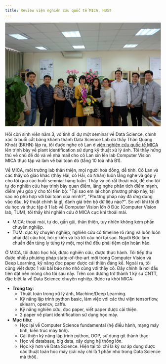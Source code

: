 ```yaml
---
title: Review viện nghiên cứu quốc tế MICA, HUST
---
```

<img src="https://raw.githubusercontent.com/peace195/peace195.github.io/master/images/MICA.jpg" alt="bilstm"/>

Hồi còn sinh viên năm 3, vô tình đi dự một seminar về Data Science, chính xác là buổi cắt băng khánh thành Data Science Lab do thầy Thân Quang Khoát (BKHN) lập ra, tôi được nghe cô Lan ở [viện nghiên cứu quốc tế MICA](https://www.mica.edu.vn/vn/presentation-2/presentation) lên trình bày về plant identification sử dụng kỹ thuật xử lý ảnh. Tôi thấy hứng thú về chủ đề đó và về nhà mail cho cô Lan xin lên lab Computer Vision MICA thực tập và làm về bài toán đó (tầng 10 toà nhà B1).

Về MICA, môi trường lab thân thiện, mọi người hoà đồng, dễ tính. Cô Lan và các thầy cô giáo khác (thầy Hải, cô Hải, cô Nhàn) luôn lắng nghe và góp ý cho tôi qua các buổi semniar hàng tuần. Thầy và cô rất thoải mái, để cho tôi tự do nghiên cứu hay trình bày quan điểm, lắng nghe phân tích điểm mạnh, điểm yếu góp ý cho tôi tiến bộ: "Tại sao em lại chọn phương pháp này, tại sao nó phù hợp với bài toán của mình?", "Phương pháp này đã ứng dụng vào đâu, kỹ thuật chính là gì, đánh giá trên bộ dữ liệu nào?". So với khi tôi đi du học và thực tập ở 1 lab về Computer Vision lớn ở Đức (Computer Vision lab, TUM), tôi thấy khi nghiên cứu ở MICA cực khì thoải mái.

- MICA: thoải mái, tự do, gần gũi, thân thiện, tuy nhiên không kém phần chuyên nghiệp.
- TUM: cực kỳ chuyên nghiệp, nghiên cứu có timeline rõ ràng và luôn luôn phải đặt câu hỏi, hỏi ý kiến và trả lời câu hỏi tại sao. Người Đức làm chuẩn đến từng ly từng tý một, mọi thứ đều phải tiệm cận hoàn hảo.

Ở MICA, tôi được học hỏi, được nghiên cứu, được thực hành. Tôi tiếp thu được nhiều phương pháp state-of-the-art mới trong Computer Vision và Deep Learning, kỹ năng đọc paper được cải thiện đáng kể. Ngoài ra, tôi cũng viết được 1 vài bài báo nho nhỏ cùng với thầy cô. Đây chính là nơi đầu tiên đặt nền móng cho tôi sau này. Trên con đường trở thành 1 kỹ sư CNTT, đặc biệt là về Data Science chuyên nghiệp. Bước ra khỏi MICA:

- **Trong tay**: 
	- Thuật toán trong xử lý ảnh, Machine/Deep Learning.
	- Kỹ năng lập trình python basic, làm việc với các thư viện tensorflow, sklearn, opencv, caffe.
	- Kỹ năng nghiên cứu, đọc paper, viết paper được cải thiện.
	- 2 paper về plant identification sử dụng học máy.
- **Mục tiêu**: 
	- Học lại về Computer Science fundamental (hệ điều hành, mạng máy tính, kiến trúc máy tính).
	- Cải thiện kỹ năng lập trình python, OOP, sử dụng git thành thạo.
	- Học về database, big data, xây dựng hệ thống lớn.
	- Học kỹ hơn về Data Science. Hiện tại tôi chỉ là kỹ sư áp dụng được các thuật toán học máy (cái này chỉ là 1 phần nhỏ trong Data Science mà thôi).
